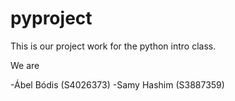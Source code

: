 # pyproject
This is our project work for the python intro class.

We are

-Ábel Bódis (S4026373)
-Samy Hashim (S3887359)
